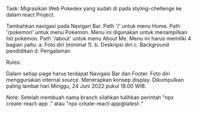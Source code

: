 Task:
Migrasikan Web Pokedex yang sudah di pada styling-chellenge ke dalam react Project.

Tambahkan navigasi pada Navigari Bar.
Path '/' untuk menu Home.
Path '/pokemon' untuk menu Pokemon. Menu ini digunakan untuk menampilkan list pokemon.
Path '/about' untuk menu About Me. Menu ini harus memiliki 4 bagian yaitu:
a. Foto diri (minimal 1).
b. Deskripsi diri
c. Background pendidikan
d. Pengalaman

Rules:

Dalam setiap page harus terdapat Navigasi Bar dan Footer.
Foto diri menggunakan internal source.
Menerapkan konsep display.
Dikumpulkan paling lambat hari Minggu, 24 Juni 2022 pukul 18.00 WIB.

Note:
Setelah membuah nama branch silahkan tulihkan perintah "npx create-react-app ." atau "npx create-react-app@latest ."